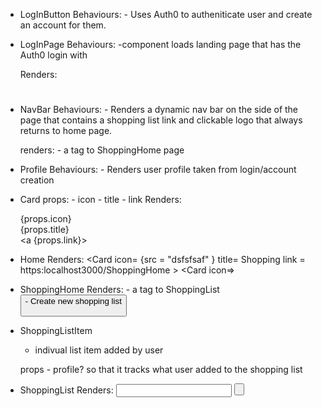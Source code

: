 - LogInButton 
    Behaviours:
        - Uses Auth0 to autheniticate user and create an account for them.
- LogInPage 
    Behaviours:
        -component loads landing page that has the Auth0 login with

    Renders:
        <LogInButton>
        <Logo>
        <H1>
        <H2>

- NavBar 
    Behaviours: 
        - Renders a dynamic nav bar on the side of the page that contains a shopping list link and clickable logo that always returns to home page.

    renders:
        <Shopping> - a tag to ShoppingHome page

- Profile
    Behaviours:
        - Renders user profile taken from login/account creation 

- Card 
    props:
        - icon
        - title
        - link
    Renders:
        <div>
        <div>{props.icon}</div>
        <div>{props.title}</div>
        <a {props.link}> 
        </div>

- Home
    Renders: 
        <NavBar>
        <Profile>
        <Card icon= {src = "dsfsfsaf" }
              title= Shopping 
              link = https:localhost3000/ShoppingHome >
        <Card icon=> 
        
- ShoppingHome 
    Renders: 
    <NavBar>
    <Profile>
    <shops> - a tag to ShoppingList 
    <Button> - Create new shopping list

- ShoppingListItem
    - indivual list item added by user

    props - profile? so that it tracks what user added to the shopping list  
    

- ShoppingList
    Renders: 
    <Navbar>
    <Profile>
    <input>
    <button>
    <ShoppingListItem>

